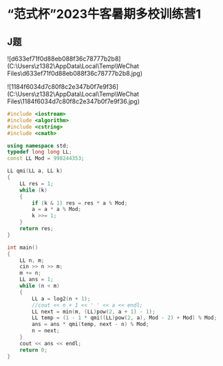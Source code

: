 # “范式杯”2023牛客暑期多校训练营1

## J题

![d633ef71f0d88eb088f36c78777b2b8](C:\Users\z1382\AppData\Local\Temp\WeChat Files\d633ef71f0d88eb088f36c78777b2b8.jpg)

![1184f6034d7c80f8c2e347b0f7e9f36](C:\Users\z1382\AppData\Local\Temp\WeChat Files\1184f6034d7c80f8c2e347b0f7e9f36.jpg)

```c++
#include <iostream>
#include <algorithm>
#include <cstring>
#include <cmath>

using namespace std;
typedef long long LL;
const LL Mod = 998244353;

LL qmi(LL a, LL k)
{
    LL res = 1;
    while (k)
    {
        if (k & 1) res = res * a % Mod;
        a = a * a % Mod;
        k >>= 1;
    }
    return res;
}

int main()
{
    LL n, m;
    cin >> n >> m;
    m += n;
    LL ans = 1;
    while (n < m)
    {
        LL a = log2(n + 1);
        //cout << n + 1 << ' ' << a << endl;
        LL next = min(m, (LL)pow(2, a + 1) - 1);
        LL temp = (1 - 1 * qmi((LL)pow(2, a), Mod - 2) + Mod) % Mod;
        ans = ans * qmi(temp, next - n) % Mod;
        n = next;
    }
    cout << ans << endl;
    return 0;
}
```

